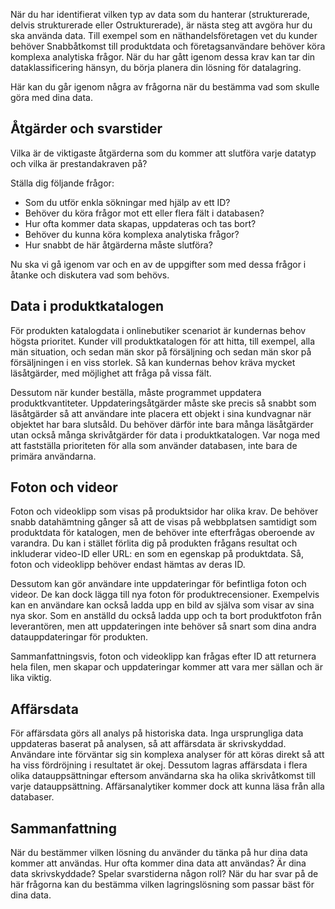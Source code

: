 När du har identifierat vilken typ av data som du hanterar (strukturerade, delvis strukturerade eller Ostrukturerade), är nästa steg att avgöra hur du ska använda data. Till exempel som en näthandelsföretagen vet du kunder behöver Snabbåtkomst till produktdata och företagsanvändare behöver köra komplexa analytiska frågor. När du har gått igenom dessa krav kan tar din dataklassificering hänsyn, du börja planera din lösning för datalagring.

Här kan du går igenom några av frågorna när du bestämma vad som skulle göra med dina data.

## <a name="operations-and-latency"></a>Åtgärder och svarstider

Vilka är de viktigaste åtgärderna som du kommer att slutföra varje datatyp och vilka är prestandakraven på?

Ställa dig följande frågor:
* Som du utför enkla sökningar med hjälp av ett ID? 
* Behöver du köra frågor mot ett eller flera fält i databasen? 
* Hur ofta kommer data skapas, uppdateras och tas bort? 
* Behöver du kunna köra komplexa analytiska frågor? 
* Hur snabbt de här åtgärderna måste slutföra?

Nu ska vi gå igenom var och en av de uppgifter som med dessa frågor i åtanke och diskutera vad som behövs.

## <a name="product-catalog-data"></a>Data i produktkatalogen

För produkten katalogdata i onlinebutiker scenariot är kundernas behov högsta prioritet. Kunder vill produktkatalogen för att hitta, till exempel, alla män situation, och sedan män skor på försäljning och sedan män skor på försäljningen i en viss storlek. Så kan kundernas behov kräva mycket läsåtgärder, med möjlighet att fråga på vissa fält.

Dessutom när kunder beställa, måste programmet uppdatera produktkvantiteter. Uppdateringsåtgärder måste ske precis så snabbt som läsåtgärder så att användare inte placera ett objekt i sina kundvagnar när objektet har bara slutsåld. Du behöver därför inte bara många läsåtgärder utan också många skrivåtgärder för data i produktkatalogen. Var noga med att fastställa prioriteten för alla som använder databasen, inte bara de primära användarna.

## <a name="photos-and-videos"></a>Foton och videor

Foton och videoklipp som visas på produktsidor har olika krav. De behöver snabb datahämtning gånger så att de visas på webbplatsen samtidigt som produktdata för katalogen, men de behöver inte efterfrågas oberoende av varandra. Du kan i stället förlita dig på produkten frågans resultat och inkluderar video-ID eller URL: en som en egenskap på produktdata. Så, foton och videoklipp behöver endast hämtas av deras ID.

Dessutom kan gör användare inte uppdateringar för befintliga foton och videor. De kan dock lägga till nya foton för produktrecensioner. Exempelvis kan en användare kan också ladda upp en bild av själva som visar av sina nya skor. Som en anställd du också ladda upp och ta bort produktfoton från leverantören, men att uppdateringen inte behöver så snart som dina andra datauppdateringar för produkten. 

Sammanfattningsvis, foton och videoklipp kan frågas efter ID att returnera hela filen, men skapar och uppdateringar kommer att vara mer sällan och är lika viktig.  

## <a name="business-data"></a>Affärsdata

För affärsdata görs all analys på historiska data. Inga ursprungliga data uppdateras baserat på analysen, så att affärsdata är skrivskyddad. Användare inte förväntar sig sin komplexa analyser för att köras direkt så att ha viss fördröjning i resultatet är okej. Dessutom lagras affärsdata i flera olika datauppsättningar eftersom användarna ska ha olika skrivåtkomst till varje datauppsättning. Affärsanalytiker kommer dock att kunna läsa från alla databaser.

## <a name="summary"></a>Sammanfattning

När du bestämmer vilken lösning du använder du tänka på hur dina data kommer att användas. Hur ofta kommer dina data att användas? Är dina data skrivskyddade? Spelar svarstiderna någon roll? När du har svar på de här frågorna kan du bestämma vilken lagringslösning som passar bäst för dina data.